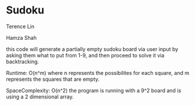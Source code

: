 # Sudoku
Terence Lin

Hamza Shah

this code will generate a partially empty sudoku board via user input by asking them what to put from 1-9, and then proceed to solve it via backtracking.

Runtime: O(n^m) where n represents the possibilites for each square, and m represents the squares that are empty.

SpaceComplexity: O(n^2) the program is running with a 9^2 board and is using a 2 dimensional array.
